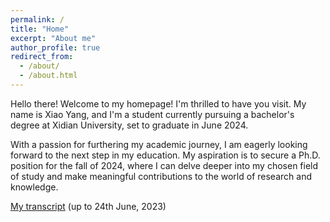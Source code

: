 ```yaml
---
permalink: /
title: "Home"
excerpt: "About me"
author_profile: true
redirect_from: 
  - /about/
  - /about.html
---
```


Hello there! Welcome to my homepage! I'm thrilled to have you visit. My name is Xiao Yang, and I'm a student currently pursuing a bachelor's degree at Xidian University, set to graduate in June 2024.

With a passion for furthering my academic journey, I am eagerly looking forward to the next step in my education. My aspiration is to secure a Ph.D. position for the fall of 2024, where I can delve deeper into my chosen field of study and make meaningful contributions to the world of research and knowledge.

[My transcript](http://ste-young.github.io/files/transcript.pdf) (up to 24th June, 2023)












